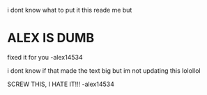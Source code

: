 i dont know what to put it this reade me but 

# ALEX IS DUMB
fixed it for you
-alex14534

i dont know if that made the text big but im not updating this lolollol

SCREW THIS, I HATE IT!!!
-alex14534
